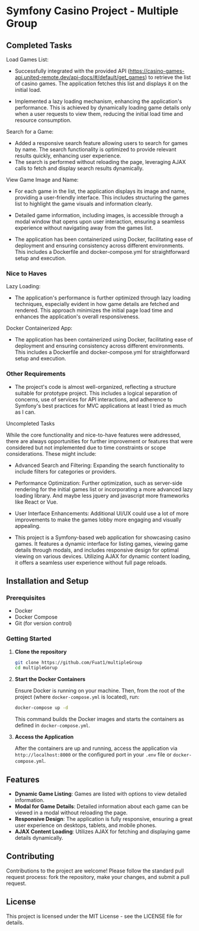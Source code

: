 
# Symfony Casino Project - Multiple Group
## Completed Tasks

Load Games List:
- Successfully integrated with the provided API (https://casino-games-api.united-remote.dev/api-docs/#/default/get_games) to retrieve the list of casino games. The application fetches this list and displays it on the initial load.

- Implemented a lazy loading mechanism, enhancing the application's performance. This is achieved by dynamically loading game details only when a user requests to view them, reducing the initial load time and resource consumption.

Search for a Game:
- Added a responsive search feature allowing users to search for games by name. The search functionality is optimized to provide relevant results quickly, enhancing user experience.
- The search is performed without reloading the page, leveraging AJAX calls to fetch and display search results dynamically.

View Game Image and Name:
- For each game in the list, the application displays its image and name, providing a user-friendly interface. This includes structuring the games list to highlight the game visuals and information clearly.

- Detailed game information, including images, is accessible through a modal window that opens upon user interaction, ensuring a seamless experience without navigating away from the games list.

- The application has been containerized using Docker, facilitating ease of deployment and ensuring consistency across different environments. This includes a Dockerfile and docker-compose.yml for straightforward setup and execution.
### Nice to Haves

Lazy Loading:
- The application's performance is further optimized through lazy loading techniques, especially evident in how game details are fetched and rendered. This approach minimizes the initial page load time and enhances the application's overall responsiveness.

Docker Containerized App:
- The application has been containerized using Docker, facilitating ease of deployment and ensuring consistency across different environments. This includes a Dockerfile and docker-compose.yml for straightforward setup and execution.

### Other Requirements

- The project's code is almost well-organized, reflecting a structure suitable for prototype project. This includes a logical separation of concerns, use of services for API interactions, and adherence to Symfony's best practices for MVC applications at least I tried as much as I can.


Uncompleted Tasks

While the core functionality and nice-to-have features were addressed, there are always opportunities for further improvement or features that were considered but not implemented due to time constraints or scope considerations. These might include:
- Advanced Search and Filtering: Expanding the search functionality to include filters for categories or providers.
- Performance Optimization: Further optimization, such as server-side rendering for the initial games list or incorporating a more advanced lazy loading library. And maybe less jquery and javascript more frameworks like React or Vue.
- User Interface Enhancements: Additional UI/UX could use a lot of more improvements to make the games lobby more engaging and visually appealing.



- This project is a Symfony-based web application for showcasing casino games. It features a dynamic interface for listing games, viewing game details through modals, and includes responsive design for optimal viewing on various devices. Utilizing AJAX for dynamic content loading, it offers a seamless user experience without full page reloads.

## Installation and Setup

### Prerequisites

- Docker
- Docker Compose
- Git (for version control)

### Getting Started

1. **Clone the repository**

   ```bash
   git clone https://github.com/Fuat1/multipleGroup
   cd multipleGorup
   ```

2. **Start the Docker Containers**

   Ensure Docker is running on your machine. Then, from the root of the project (where `docker-compose.yml` is located), run:

   ```bash
   docker-compose up -d
   ```

   This command builds the Docker images and starts the containers as defined in `docker-compose.yml`.

3. **Access the Application**

   After the containers are up and running, access the application via `http://localhost:8000` or the configured port in your `.env` file or `docker-compose.yml`.

## Features

- **Dynamic Game Listing**: Games are listed with options to view detailed information.
- **Modal for Game Details**: Detailed information about each game can be viewed in a modal without reloading the page.
- **Responsive Design**: The application is fully responsive, ensuring a great user experience on desktops, tablets, and mobile phones.
- **AJAX Content Loading**: Utilizes AJAX for fetching and displaying game details dynamically.

## Contributing

Contributions to the project are welcome! Please follow the standard pull request process: fork the repository, make your changes, and submit a pull request.

## License

This project is licensed under the MIT License - see the LICENSE file for details.
